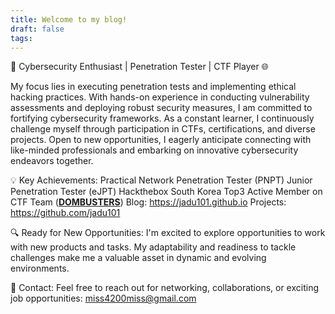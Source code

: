 ```yaml
---
title: Welcome to my blog!
draft: false
tags:
---
```

🚀 Cybersecurity Enthusiast | Penetration Tester | CTF Player 🌐

My focus lies in executing penetration tests and implementing ethical hacking practices. With hands-on experience in conducting vulnerability assessments and deploying robust security measures, I am committed to fortifying cybersecurity frameworks. As a constant learner, I continuously challenge myself through participation in CTFs, certifications, and diverse projects. Open to new opportunities, I eagerly anticipate connecting with like-minded professionals and embarking on innovative cybersecurity endeavors together.

💡 Key Achievements:
Practical Network Penetration Tester (PNPT)
Junior Penetration Tester (eJPT)
Hackthebox South Korea Top3
Active Member on CTF Team (**[DOMBUSTERS](https://app.hackthebox.com/teams/overview/6248)**)
Blog: https://jadu101.github.io
Projects: https://github.com/jadu101

🔍 Ready for New Opportunities:
I'm excited to explore opportunities to work with new products and tasks. My adaptability and readiness to tackle challenges make me a valuable asset in dynamic and evolving environments.

📧 Contact:
Feel free to reach out for networking, collaborations, or exciting job opportunities: miss4200miss@gmail.com